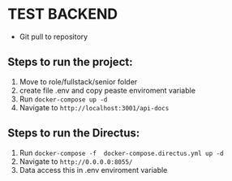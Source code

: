 # TEST BACKEND 
- Git pull to repository
## Steps to run the project:
1. Move to role/fullstack/senior folder
2. create file .env and copy peaste enviroment variable
3. Run `docker-compose up -d`
4. Navigate to `http://localhost:3001/api-docs`
## Steps to run the Directus:
1. Run `docker-compose -f  docker-compose.directus.yml up -d`
2. Navigate to `http://0.0.0.0:8055/`
3. Data access this in .env enviroment variable

